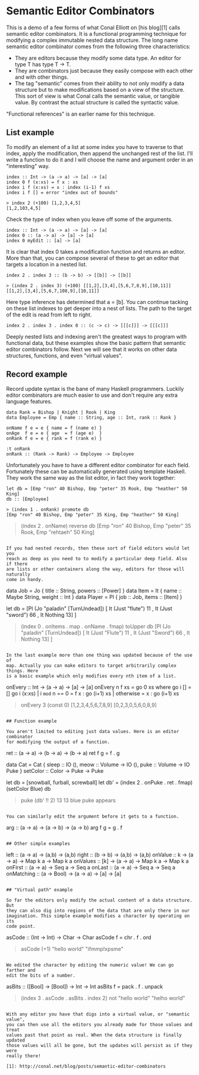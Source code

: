 # Semantic Editor Combinators

This is a demo of a few forms of what Conal Elliott on [his blog][1] calls
semantic editor combinators. It is a functional programming technique for
modifying a complex immutable nested data structure. The long name semantic
editor combinator comes from the following three characteristics:

- They are editors because they modify some data type. An editor for type T has
  type T -> T.
- They are combinators just because they easily compose with each other and
  with other things.
- The tag "semantic" comes from their ability to not only modify a data
  structure but to make modifications based on a view of the structure. This
sort of view is what Conal calls the semantic value, or tangible value. By
contrast the actual structure is called the syntactic value.

"Functional references" is an earlier name for this technique.

## List example

To modify an element of a list at some index you have to traverse to that
index, apply the modification, then append the unchanged rest of the list.
I'll write a function to do it and I will choose the name and argument order
in an "interesting" way.

```
index :: Int -> (a -> a) -> [a] -> [a]
index 0 f (x:xs) = f x : xs
index i f (x:xs) = x : index (i-1) f xs
index i f [] = error "index out of bounds"

> index 2 (+100) [1,2,3,4,5]
[1,2,103,4,5]
```

Check the type of index when you leave off some of the arguments.

```
index :: Int -> (a -> a) -> [a] -> [a]
index 0 :: (a -> a) -> [a] -> [a]
index 0 myEdit :: [a] -> [a]
```

It is clear that index 0 takes a modification function and returns an editor.
More than that, you can compose several of these to get an editor that
targets a location in a nested list.

```
index 2 . index 3 :: (b -> b) -> [[b]] -> [[b]]

> (index 2 . index 3) (+100) [[1,2],[3,4],[5,6,7,8,9],[10,11]]
[[1,2],[3,4],[5,6,7,108,9],[10,11]]
```

Here type inference has determined that a = [b]. You can continue tacking
on these list indexes to get deeper into a nest of lists. The path to the
target of the edit is read from left to right.

```
index 2 . index 3 . index 0 :: (c -> c) -> [[[c]]] -> [[[c]]]
```

Deeply nested lists and indexing aren't the greatest ways to program with
functional data, but these examples show the basic pattern that semantic
editor combinators follow. Next we will see that it works on other data
structures, functions, and even "virtual values".

## Record example

Record update syntax is the bane of many Haskell programmers. Luckily editor
combinators are much easier to use and don't require any extra language
features. 

```
data Rank = Bishop | Knight | Rook | King
data Employee = Emp { name :: String, age :: Int, rank :: Rank }

onName f e = e { name = f (name e) }
onAge  f e = e { age  = f (age e)  }
onRank f e = e { rank = f (rank e) }

:t onRank
onRank :: (Rank -> Rank) -> Employee -> Employee
```

Unfortunately you have to have a different editor combinator for each field.
Fortunately these can be automatically generated using template Haskell.
They work the same way as the list editor, in fact they work together:

```
let db = [Emp "ron" 40 Bishop, Emp "peter" 35 Rook, Emp "heather" 50 King]
db :: [Employee]

> (index 1 . onRank) promote db
[Emp "ron" 40 Bishop, Emp "peter" 35 King, Emp "heather" 50 King]
```

> (index 2 . onName) reverse db
[Emp "ron" 40 Bishop, Emp "peter" 35 Rook, Emp "rehtaeh" 50 King]
```

If you had nested records, then these sort of field editors would let you
reach as deep as you need to to modify a particular deep field. Also if there
are lists or other containers along the way, editors for those will naturally
come in handy.

```
data Job = Jo { title :: String, powers :: [Power] }
data Item = It { name :: Maybe String, weight :: Int }
data Player = Pl { job :: Job, items :: [Item] }

let db =
  [Pl
    (Jo "paladin" [TurnUndead])
    [ It (Just "flute") 11
    , It (Just "sword") 66
    , It Nothing 13]
  ]

> (index 0 . onItems . map . onName . fmap) toUpper db
[Pl
  (Jo "paladin" [TurnUndead])
  [ It (Just "Flute") 11
  , It (Just "Sword") 66
  , It Nothing 13]
]
```

In the last example more than one thing was updated because of the use of
map. Actually you can make editors to target arbitrarily complex things. Here
is a basic example which only modifies every nth item of a list.

```
onEvery :: Int -> (a -> a) -> [a] -> [a]
onEvery n f xs = go 0 xs where
  go i [] = []
  go i (x:xs) | i `mod` n == 0 = f x : go (i+1) xs
              | otherwise      =   x : go (i+1) xs

> onEvery 3 (const 0) [1,2,3,4,5,6,7,8,9]
[0,2,3,0,5,6,0,8,9]
```

## Function example

You aren't limited to editing just data values. Here is an editor combinator
for modifying the output of a function.

```
ret :: (a -> a) -> (b -> a) -> (b -> a)
ret f g = f . g

data Cat = Cat { sleep :: IO (), meow :: Volume -> IO (), puke :: Volume -> IO Puke }
setColor :: Color -> Puke -> Puke

let db = [snowball, furball, screwball]
let db' = (index 2 . onPuke . ret . fmap) (setColor Blue) db

> puke (db' !! 2) 13
13 blue puke appears
```

You can similarly edit the argument before it gets to a function.

```
arg :: (a -> a) -> (a -> b) -> (a -> b)
arg f g = g . f
```

## Other simple examples

```
left  :: (a -> a) -> (a,b) -> (a,b)
right :: (b -> b) -> (a,b) -> (a,b)
onValue  :: k -> (a -> a) -> Map k a -> Map k a
onValues :: [k] -> (a -> a) -> Map k a -> Map k a
onFirst :: (a -> a) -> Seq a -> Seq a
onLast  :: (a -> a) -> Seq a -> Seq a
onMatching :: (a -> Bool) -> (a -> a) -> [a] -> [a]
```

## "Virtual path" example

So far the editors only modify the actual content of a data structure. But
they can also dig into regions of the data that are only there in our
imagination. This simple example modifies a character by operating on its
code point.

```
asCode :: (Int -> Int) -> Char -> Char
asCode f = chr . f . ord

> asCode (+1) "hello world"
"ifmmp!xpsme"
```

We edited the character by editing the numeric value! We can go farther and
edit the bits of a number.

```
asBits :: ([Bool] -> [Bool]) -> Int -> Int
asBits f = pack . f . unpack

> (index 3 . asCode . asBits . index 2) not "hello world"
"helho world"
```

With any editor you have that digs into a virtual value, or "semantic value",
you can then use all the editors you already made for those values and treat
values past that point as real. When the data structure is finally updated
those values will all be gone, but the updates will persist as if they were
really there!

[1]: http://conal.net/blog/posts/semantic-editor-combinators
